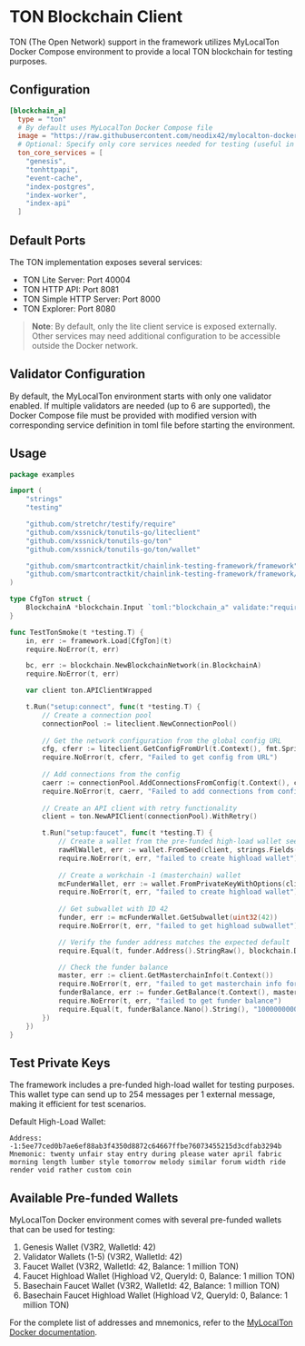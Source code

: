 # TON Blockchain Client

TON (The Open Network) support in the framework utilizes MyLocalTon Docker Compose environment to provide a local TON blockchain for testing purposes.

## Configuration

```toml
[blockchain_a]
  type = "ton"
  # By default uses MyLocalTon Docker Compose file
  image = "https://raw.githubusercontent.com/neodix42/mylocalton-docker/main/docker-compose.yaml"
  # Optional: Specify only core services needed for testing (useful in CI environments)
  ton_core_services = [
    "genesis",
    "tonhttpapi",
    "event-cache",
    "index-postgres", 
    "index-worker", 
    "index-api"
  ]
```

## Default Ports

The TON implementation exposes several services:

- TON Lite Server: Port 40004
- TON HTTP API: Port 8081
- TON Simple HTTP Server: Port 8000
- TON Explorer: Port 8080

> **Note**: By default, only the lite client service is exposed externally. Other services may need additional configuration to be accessible outside the Docker network.

## Validator Configuration

By default, the MyLocalTon environment starts with only one validator enabled. If multiple validators are needed (up to 6 are supported), the Docker Compose file must be provided with modified version with corresponding service definition in toml file before starting the environment.

## Usage

```go
package examples

import (
	"strings"
	"testing"

	"github.com/stretchr/testify/require"
	"github.com/xssnick/tonutils-go/liteclient"
	"github.com/xssnick/tonutils-go/ton"
	"github.com/xssnick/tonutils-go/ton/wallet"

	"github.com/smartcontractkit/chainlink-testing-framework/framework"
	"github.com/smartcontractkit/chainlink-testing-framework/framework/components/blockchain"
)

type CfgTon struct {
	BlockchainA *blockchain.Input `toml:"blockchain_a" validate:"required"`
}

func TestTonSmoke(t *testing.T) {
	in, err := framework.Load[CfgTon](t)
	require.NoError(t, err)

	bc, err := blockchain.NewBlockchainNetwork(in.BlockchainA)
	require.NoError(t, err)

	var client ton.APIClientWrapped

	t.Run("setup:connect", func(t *testing.T) {
		// Create a connection pool
		connectionPool := liteclient.NewConnectionPool()
		
		// Get the network configuration from the global config URL
		cfg, cferr := liteclient.GetConfigFromUrl(t.Context(), fmt.Sprintf("http://%s/localhost.global.config.json", bc.Nodes[0].ExternalHTTPUrl))
		require.NoError(t, cferr, "Failed to get config from URL")
		
		// Add connections from the config
		caerr := connectionPool.AddConnectionsFromConfig(t.Context(), cfg)
		require.NoError(t, caerr, "Failed to add connections from config")
		
		// Create an API client with retry functionality
		client = ton.NewAPIClient(connectionPool).WithRetry()

		t.Run("setup:faucet", func(t *testing.T) {
			// Create a wallet from the pre-funded high-load wallet seed
			rawHlWallet, err := wallet.FromSeed(client, strings.Fields(blockchain.DefaultTonHlWalletMnemonic), wallet.HighloadV2Verified)
			require.NoError(t, err, "failed to create highload wallet")
			
			// Create a workchain -1 (masterchain) wallet
			mcFunderWallet, err := wallet.FromPrivateKeyWithOptions(client, rawHlWallet.PrivateKey(), wallet.HighloadV2Verified, wallet.WithWorkchain(-1))
			require.NoError(t, err, "failed to create highload wallet")
			
			// Get subwallet with ID 42
			funder, err := mcFunderWallet.GetSubwallet(uint32(42))
			require.NoError(t, err, "failed to get highload subwallet")

			// Verify the funder address matches the expected default
			require.Equal(t, funder.Address().StringRaw(), blockchain.DefaultTonHlWalletAddress, "funder address mismatch")

			// Check the funder balance
			master, err := client.GetMasterchainInfo(t.Context())
			require.NoError(t, err, "failed to get masterchain info for funder balance check")
			funderBalance, err := funder.GetBalance(t.Context(), master)
			require.NoError(t, err, "failed to get funder balance")
			require.Equal(t, funderBalance.Nano().String(), "1000000000000000", "funder balance mismatch")
		})
	})
}
```

## Test Private Keys

The framework includes a pre-funded high-load wallet for testing purposes. This wallet type can send up to 254 messages per 1 external message, making it efficient for test scenarios.

Default High-Load Wallet:
```
Address: -1:5ee77ced0b7ae6ef88ab3f4350d8872c64667ffbe76073455215d3cdfab3294b
Mnemonic: twenty unfair stay entry during please water april fabric morning length lumber style tomorrow melody similar forum width ride render void rather custom coin
```

## Available Pre-funded Wallets

MyLocalTon Docker environment comes with several pre-funded wallets that can be used for testing:

1. Genesis Wallet (V3R2, WalletId: 42)
2. Validator Wallets (1-5) (V3R2, WalletId: 42)
3. Faucet Wallet (V3R2, WalletId: 42, Balance: 1 million TON)
4. Faucet Highload Wallet (Highload V2, QueryId: 0, Balance: 1 million TON)
5. Basechain Faucet Wallet (V3R2, WalletId: 42, Balance: 1 million TON)
6. Basechain Faucet Highload Wallet (Highload V2, QueryId: 0, Balance: 1 million TON)

For the complete list of addresses and mnemonics, refer to the [MyLocalTon Docker documentation](https://github.com/neodix42/mylocalton-docker).
